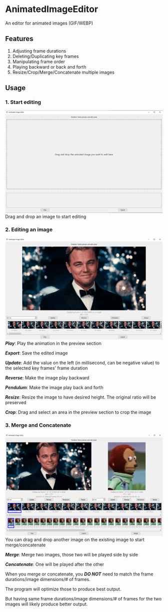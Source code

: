 # AnimatedImageEditor
An editor for animated images (GIF/WEBP)
## Features
1. Adjusting frame durations
2. Deleting/Duplicating key frames
3. Manipulating frame order
4. Playing backward or back and forth
5. Resize/Crop/Merge/Concatenate multiple images

## Usage
### 1. Start editing
![main](./imgs/1.png)
Drag and drop an image to start editing

### 2. Editing an image
![edit](./imgs/2.png)
***Play***: Play the animation in the preview section

***Export***: Save the edited image

***Update***: Add the value on the left (in millisecond, can be negative value) to the selected key frames' frame duration

***Reverse***: Make the image play backward

***Pendulum***: Make the image play back and forth

***Resize***: Resize the image to have desired height. The original ratio will be preserved

***Crop***: Drag and select an area in the preview section to crop the image

### 3. Merge and Concatenate
![mac](./imgs/3.png)
You can drag and drop another image on the existing image to start merge/concatenate

***Merge***: Merge two images, those two will be played side by side

***Concatenate***: One will be played after the other

When you merge or concatenate, you ***DO NOT*** need to match the frame durations/image dimensions/# of frames.

The program will optimize those to produce best output.

But having same frame durations/image dimensions/# of frames for the two images will likely produce better output.
